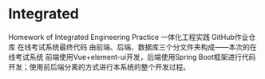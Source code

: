 # Integrated
Homework of Integrated Engineering Practice
一体化工程实践 GitHub作业仓库
在线考试系统最终代码 由前端、后端、数据库三个分文件夹构成——本次的在线考试系统 前端使用Vue+element-ui开发，后端使用Spring Boot框架进行代码开发；使用前后端分离的方式进行本系统的整个开发过程。
